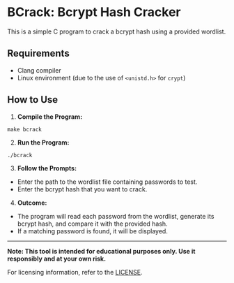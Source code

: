 # BCrack: Bcrypt Hash Cracker

This is a simple C program to crack a bcrypt hash using a provided wordlist.

## Requirements

- Clang compiler
- Linux environment (due to the use of `<unistd.h>` for `crypt`)

## How to Use

1. **Compile the Program:**

```
make bcrack
```

2. **Run the Program:**

```
./bcrack
```

3. **Follow the Prompts:**

- Enter the path to the wordlist file containing passwords to test.
- Enter the bcrypt hash that you want to crack.

4. **Outcome:**

- The program will read each password from the wordlist, generate its bcrypt hash, and compare it with the provided hash.
- If a matching password is found, it will be displayed.

---

**Note: This tool is intended for educational purposes only. Use it responsibly and at your own risk.**

For licensing information, refer to the [LICENSE](LICENSE).